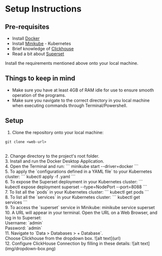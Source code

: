 # Setup Instructions

## Pre-requisites
* Install [Docker](https://docs.docker.com/get-docker/)
* Install [Minikube](https://minikube.sigs.k8s.io/docs/start/?arch=%2Fwindows%2Fx86-64%2Fstable%2F.exe+download) - Kubernetes
* Brief knowledge of [Clickhouse](https://clickhouse.com)
* Read a bit about [Superset](https://superset.apache.org)

Install the requirements mentioned above onto your local machine.

## Things to keep in mind
* Make sure you have at least 4GB of RAM idle for use to ensure smooth operation of the programs.
* Make sure you navigate to the correct directory in you local machine when executing commands through Terminal/Powershell.

## Setup
1. Clone the repository onto your local machine:
```
git clone <web-url>
```
<br>
2. Change directory to the project's root folder.
<br>
3. Install and run the Docker Desktop Application.
<br>
4. Open the Terminal and run:
```
minikube start --driver=docker
```
<br>
5. To apply the `configurations defined in a YAML file` to your Kubernetes cluster:
```
kubectl apply -f <file-name>.yaml
```
<br>
6. To expose the Superset deployment in your Kubernetes cluster:
```
kubectl expose deployment superset --type=NodePort --port=8088
```
<br>
7. To list all the `pods` in your Kubernetes cluster:
```
kubectl get pods
```
<br>
8. To list all the `services` in your Kubernetes cluster:
```
kubectl get services
```
<br>
9. To access the `superset` service in Minikube:
minikube service superset
<br>
10. A URL will appear in your terminal. Open the URL on a Web Browser, and log in to Superset:<br>
Username: `admin`<br>
Password: `admin`
<br>
11. Navigate to `Data > Databases > + Database`.<br>
Choose Clickhouse from the dropdown box.
![alt text](url)
<br>
12. Configure ClickHouse Connection by filling in these details:
![alt text](img/dropdown-box.png)
<br>